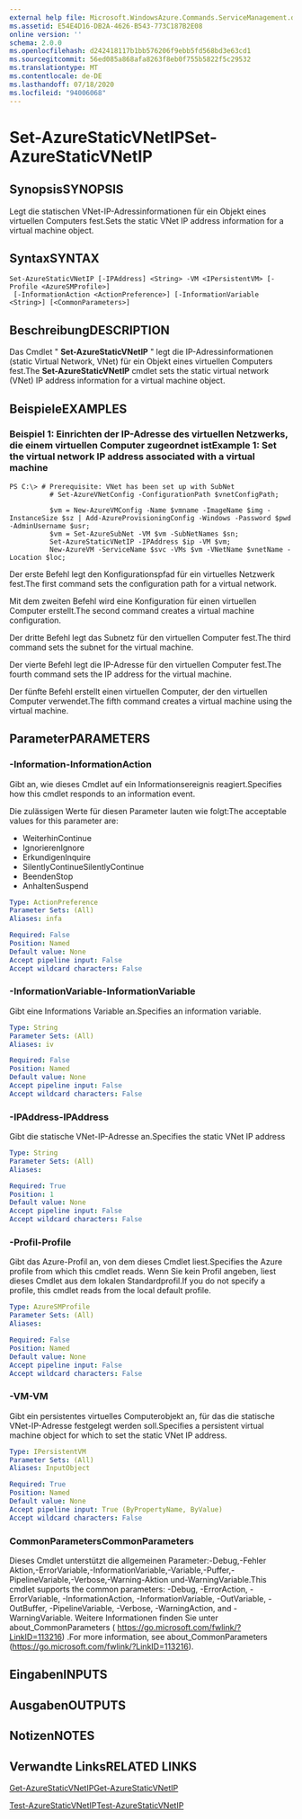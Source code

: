```yaml
---
external help file: Microsoft.WindowsAzure.Commands.ServiceManagement.dll-Help.xml
ms.assetid: E54E4D16-DB2A-4626-B543-773C187B2E08
online version: ''
schema: 2.0.0
ms.openlocfilehash: d242418117b1bb576206f9ebb5fd568bd3e63cd1
ms.sourcegitcommit: 56ed085a868afa8263f8eb0f755b5822f5c29532
ms.translationtype: MT
ms.contentlocale: de-DE
ms.lasthandoff: 07/18/2020
ms.locfileid: "94006068"
---
```

# <span data-ttu-id="8723d-101">Set-AzureStaticVNetIP</span><span class="sxs-lookup"><span data-stu-id="8723d-101">Set-AzureStaticVNetIP</span></span>

## <span data-ttu-id="8723d-102">Synopsis</span><span class="sxs-lookup"><span data-stu-id="8723d-102">SYNOPSIS</span></span>
<span data-ttu-id="8723d-103">Legt die statischen VNet-IP-Adressinformationen für ein Objekt eines virtuellen Computers fest.</span><span class="sxs-lookup"><span data-stu-id="8723d-103">Sets the static VNet IP address information for a virtual machine object.</span></span>

## <span data-ttu-id="8723d-104">Syntax</span><span class="sxs-lookup"><span data-stu-id="8723d-104">SYNTAX</span></span>

```
Set-AzureStaticVNetIP [-IPAddress] <String> -VM <IPersistentVM> [-Profile <AzureSMProfile>]
 [-InformationAction <ActionPreference>] [-InformationVariable <String>] [<CommonParameters>]
```

## <span data-ttu-id="8723d-105">Beschreibung</span><span class="sxs-lookup"><span data-stu-id="8723d-105">DESCRIPTION</span></span>
<span data-ttu-id="8723d-106">Das Cmdlet " **Set-AzureStaticVNetIP** " legt die IP-Adressinformationen (static Virtual Network, VNet) für ein Objekt eines virtuellen Computers fest.</span><span class="sxs-lookup"><span data-stu-id="8723d-106">The **Set-AzureStaticVNetIP** cmdlet sets the static virtual network (VNet) IP address information for a virtual machine object.</span></span>

## <span data-ttu-id="8723d-107">Beispiele</span><span class="sxs-lookup"><span data-stu-id="8723d-107">EXAMPLES</span></span>

### <span data-ttu-id="8723d-108">Beispiel 1: Einrichten der IP-Adresse des virtuellen Netzwerks, die einem virtuellen Computer zugeordnet ist</span><span class="sxs-lookup"><span data-stu-id="8723d-108">Example 1: Set the virtual network IP address associated with a virtual machine</span></span>
```
PS C:\> # Prerequisite: VNet has been set up with SubNet
          # Set-AzureVNetConfig -ConfigurationPath $vnetConfigPath;

          $vm = New-AzureVMConfig -Name $vmname -ImageName $img -InstanceSize $sz | Add-AzureProvisioningConfig -Windows -Password $pwd -AdminUsername $usr;
          $vm = Set-AzureSubNet -VM $vm -SubNetNames $sn;
          Set-AzureStaticVNetIP -IPAddress $ip -VM $vm;
          New-AzureVM -ServiceName $svc -VMs $vm -VNetName $vnetName -Location $loc;
```

<span data-ttu-id="8723d-109">Der erste Befehl legt den Konfigurationspfad für ein virtuelles Netzwerk fest.</span><span class="sxs-lookup"><span data-stu-id="8723d-109">The first command sets the configuration path for a virtual network.</span></span>

<span data-ttu-id="8723d-110">Mit dem zweiten Befehl wird eine Konfiguration für einen virtuellen Computer erstellt.</span><span class="sxs-lookup"><span data-stu-id="8723d-110">The second command creates a virtual machine configuration.</span></span>

<span data-ttu-id="8723d-111">Der dritte Befehl legt das Subnetz für den virtuellen Computer fest.</span><span class="sxs-lookup"><span data-stu-id="8723d-111">The third command sets the subnet for the virtual machine.</span></span>

<span data-ttu-id="8723d-112">Der vierte Befehl legt die IP-Adresse für den virtuellen Computer fest.</span><span class="sxs-lookup"><span data-stu-id="8723d-112">The fourth command sets the IP address for the virtual machine.</span></span>

<span data-ttu-id="8723d-113">Der fünfte Befehl erstellt einen virtuellen Computer, der den virtuellen Computer verwendet.</span><span class="sxs-lookup"><span data-stu-id="8723d-113">The fifth command creates a virtual machine using the virtual machine.</span></span>

## <span data-ttu-id="8723d-114">Parameter</span><span class="sxs-lookup"><span data-stu-id="8723d-114">PARAMETERS</span></span>

### <span data-ttu-id="8723d-115">-Information</span><span class="sxs-lookup"><span data-stu-id="8723d-115">-InformationAction</span></span>
<span data-ttu-id="8723d-116">Gibt an, wie dieses Cmdlet auf ein Informationsereignis reagiert.</span><span class="sxs-lookup"><span data-stu-id="8723d-116">Specifies how this cmdlet responds to an information event.</span></span>

<span data-ttu-id="8723d-117">Die zulässigen Werte für diesen Parameter lauten wie folgt:</span><span class="sxs-lookup"><span data-stu-id="8723d-117">The acceptable values for this parameter are:</span></span>

- <span data-ttu-id="8723d-118">Weiterhin</span><span class="sxs-lookup"><span data-stu-id="8723d-118">Continue</span></span>
- <span data-ttu-id="8723d-119">Ignorieren</span><span class="sxs-lookup"><span data-stu-id="8723d-119">Ignore</span></span>
- <span data-ttu-id="8723d-120">Erkundigen</span><span class="sxs-lookup"><span data-stu-id="8723d-120">Inquire</span></span>
- <span data-ttu-id="8723d-121">SilentlyContinue</span><span class="sxs-lookup"><span data-stu-id="8723d-121">SilentlyContinue</span></span>
- <span data-ttu-id="8723d-122">Beenden</span><span class="sxs-lookup"><span data-stu-id="8723d-122">Stop</span></span>
- <span data-ttu-id="8723d-123">Anhalten</span><span class="sxs-lookup"><span data-stu-id="8723d-123">Suspend</span></span>

```yaml
Type: ActionPreference
Parameter Sets: (All)
Aliases: infa

Required: False
Position: Named
Default value: None
Accept pipeline input: False
Accept wildcard characters: False
```

### <span data-ttu-id="8723d-124">-InformationVariable</span><span class="sxs-lookup"><span data-stu-id="8723d-124">-InformationVariable</span></span>
<span data-ttu-id="8723d-125">Gibt eine Informations Variable an.</span><span class="sxs-lookup"><span data-stu-id="8723d-125">Specifies an information variable.</span></span>

```yaml
Type: String
Parameter Sets: (All)
Aliases: iv

Required: False
Position: Named
Default value: None
Accept pipeline input: False
Accept wildcard characters: False
```

### <span data-ttu-id="8723d-126">-IPAddress</span><span class="sxs-lookup"><span data-stu-id="8723d-126">-IPAddress</span></span>
<span data-ttu-id="8723d-127">Gibt die statische VNet-IP-Adresse an.</span><span class="sxs-lookup"><span data-stu-id="8723d-127">Specifies the static VNet IP address</span></span>

```yaml
Type: String
Parameter Sets: (All)
Aliases: 

Required: True
Position: 1
Default value: None
Accept pipeline input: False
Accept wildcard characters: False
```

### <span data-ttu-id="8723d-128">-Profil</span><span class="sxs-lookup"><span data-stu-id="8723d-128">-Profile</span></span>
<span data-ttu-id="8723d-129">Gibt das Azure-Profil an, von dem dieses Cmdlet liest.</span><span class="sxs-lookup"><span data-stu-id="8723d-129">Specifies the Azure profile from which this cmdlet reads.</span></span>
<span data-ttu-id="8723d-130">Wenn Sie kein Profil angeben, liest dieses Cmdlet aus dem lokalen Standardprofil.</span><span class="sxs-lookup"><span data-stu-id="8723d-130">If you do not specify a profile, this cmdlet reads from the local default profile.</span></span>

```yaml
Type: AzureSMProfile
Parameter Sets: (All)
Aliases: 

Required: False
Position: Named
Default value: None
Accept pipeline input: False
Accept wildcard characters: False
```

### <span data-ttu-id="8723d-131">-VM</span><span class="sxs-lookup"><span data-stu-id="8723d-131">-VM</span></span>
<span data-ttu-id="8723d-132">Gibt ein persistentes virtuelles Computerobjekt an, für das die statische VNet-IP-Adresse festgelegt werden soll.</span><span class="sxs-lookup"><span data-stu-id="8723d-132">Specifies a persistent virtual machine object for which to set the static VNet IP address.</span></span>

```yaml
Type: IPersistentVM
Parameter Sets: (All)
Aliases: InputObject

Required: True
Position: Named
Default value: None
Accept pipeline input: True (ByPropertyName, ByValue)
Accept wildcard characters: False
```

### <span data-ttu-id="8723d-133">CommonParameters</span><span class="sxs-lookup"><span data-stu-id="8723d-133">CommonParameters</span></span>
<span data-ttu-id="8723d-134">Dieses Cmdlet unterstützt die allgemeinen Parameter:-Debug,-Fehler Aktion,-ErrorVariable,-InformationVariable,-Variable,-Puffer,-PipelineVariable,-Verbose,-Warning-Aktion und-WarningVariable.</span><span class="sxs-lookup"><span data-stu-id="8723d-134">This cmdlet supports the common parameters: -Debug, -ErrorAction, -ErrorVariable, -InformationAction, -InformationVariable, -OutVariable, -OutBuffer, -PipelineVariable, -Verbose, -WarningAction, and -WarningVariable.</span></span> <span data-ttu-id="8723d-135">Weitere Informationen finden Sie unter about_CommonParameters ( https://go.microsoft.com/fwlink/?LinkID=113216) .</span><span class="sxs-lookup"><span data-stu-id="8723d-135">For more information, see about_CommonParameters (https://go.microsoft.com/fwlink/?LinkID=113216).</span></span>

## <span data-ttu-id="8723d-136">Eingaben</span><span class="sxs-lookup"><span data-stu-id="8723d-136">INPUTS</span></span>

## <span data-ttu-id="8723d-137">Ausgaben</span><span class="sxs-lookup"><span data-stu-id="8723d-137">OUTPUTS</span></span>

## <span data-ttu-id="8723d-138">Notizen</span><span class="sxs-lookup"><span data-stu-id="8723d-138">NOTES</span></span>

## <span data-ttu-id="8723d-139">Verwandte Links</span><span class="sxs-lookup"><span data-stu-id="8723d-139">RELATED LINKS</span></span>

[<span data-ttu-id="8723d-140">Get-AzureStaticVNetIP</span><span class="sxs-lookup"><span data-stu-id="8723d-140">Get-AzureStaticVNetIP</span></span>](./Get-AzureStaticVNetIP.md)

[<span data-ttu-id="8723d-141">Test-AzureStaticVNetIP</span><span class="sxs-lookup"><span data-stu-id="8723d-141">Test-AzureStaticVNetIP</span></span>](./Test-AzureStaticVNetIP.md)


